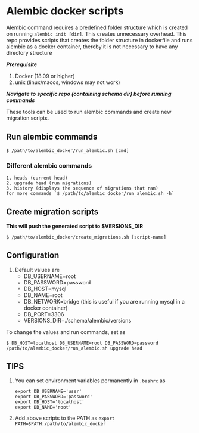 # Alembic docker scripts

Alembic command requires a predefined folder structure which is created on running `alembic init [dir]`. This creates unnecessary overhead. This repo provides scripts that creates the folder structure in dockerfile and runs alembic as a docker container, thereby it is not necessary to have any directory structure

***Prerequisite***
1. Docker (18.09 or higher)
2. unix (linux/macos, windows may not work)

***Navigate to specific repo (containing schema dir) before running commands***

These tools can be used to run alembic commands and create new migration scripts.

## Run alembic commands
`$ /path/to/alembic_docker/run_alembic.sh [cmd]`

### Different alembic commands
    1. heads (current head)
    2. upgrade head (run migrations)
    3. history (displays the sequence of migrations that ran)
    for more commands `$ /path/to/alembic_docker/run_alembic.sh -h`

## Create migration scripts  
**This will push the generated script to $VERSIONS_DIR**

`$ /path/to/alembic_docker/create_migrations.sh [script-name]`

## Configuration
1. Default values are
    * DB_USERNAME=root
    * DB_PASSWORD=password
    * DB_HOST=mysql
    * DB_NAME=root
    * DB_NETWORK=bridge (this is useful if you are running mysql in a docker container)
    * DB_PORT=3306
    * VERSIONS_DIR=./schema/alembic/versions
    

To change the values and run commands, set as 

`$ DB_HOST=localhost DB_USERNAME=root DB_PASSWORD=password /path/to/alembic_docker/run_alembic.sh upgrade head`

## TIPS
1. You can set environment variables permanently in `.bashrc` as
    ```
    export DB_USERNAME='user'
    export DB_PASSWORD='password'
    export DB_HOST='localhost'
    export DB_NAME='root'
    ```
2. Add above scripts to the PATH as `export PATH=$PATH:/path/to/alembic_docker`
